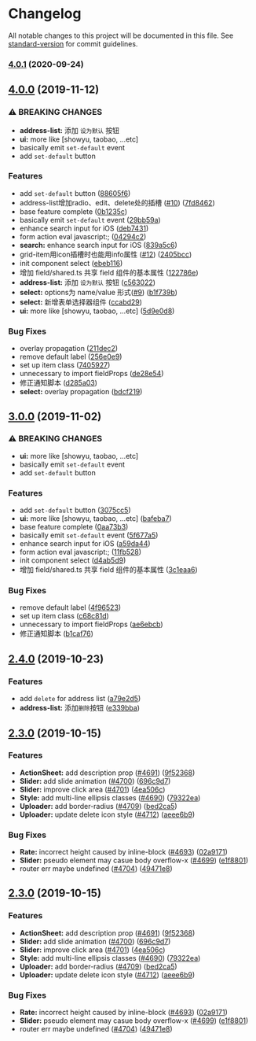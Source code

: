 # Changelog

All notable changes to this project will be documented in this file. See [standard-version](https://github.com/conventional-changelog/standard-version) for commit guidelines.

### [4.0.1](https://github.com/youzan/vant/compare/v4.0.0...v4.0.1) (2020-09-24)

## [4.0.0](https://github.com/youzan/vant/compare/v3.0.0...v4.0.0) (2019-11-12)


### ⚠ BREAKING CHANGES

* **address-list:** 添加 `设为默认` 按钮
* **ui:** more like [showyu, taobao, ...etc]
* basically emit `set-default` event
* add `set-default` button

### Features

* add `set-default` button ([88605f6](https://github.com/youzan/vant/commit/88605f6b716a5f5bb06a49977d49d760ec88b31a))
* address-list增加radio、edit、delete处的插槽 ([#10](https://github.com/youzan/vant/issues/10)) ([7fd8462](https://github.com/youzan/vant/commit/7fd8462228fc2fae622245ebdfb3daa0fe2f90d3))
* base feature complete ([0b1235c](https://github.com/youzan/vant/commit/0b1235cfea0b224993009e1cb9736885a0f83bb0))
* basically emit `set-default` event ([29bb59a](https://github.com/youzan/vant/commit/29bb59a9109d8edd4a66387966b55c3ebdd3a2f3))
* enhance search input for iOS ([deb7431](https://github.com/youzan/vant/commit/deb743117b8a93f3ad362e0935178d00887212ff))
* form action eval javascript:; ([04294c2](https://github.com/youzan/vant/commit/04294c22e0d6a263d05ce45e64c9e309737a787a))
* **search:** enhance search input for iOS ([839a5c6](https://github.com/youzan/vant/commit/839a5c651a916088b9e96471629935193c58e74f))
* grid-item用icon插槽时也能用info属性 ([#12](https://github.com/youzan/vant/issues/12)) ([2405bcc](https://github.com/youzan/vant/commit/2405bcc12e5d0a0408c24f78ecd63b595bf5fd35))
* init component select ([ebeb116](https://github.com/youzan/vant/commit/ebeb116824c5c4bae0bf51ebe8a91dcb5a18b1a1))
* 增加 field/shared.ts 共享 field 组件的基本属性 ([122786e](https://github.com/youzan/vant/commit/122786e983ffecc6819ad99ab39473e062a2dd8a))
* **address-list:** 添加 `设为默认` 按钮 ([c563022](https://github.com/youzan/vant/commit/c563022f8def6a5ca9fc736a054438452b01b379))
* **select:** options为 name/value 形式([#9](https://github.com/youzan/vant/issues/9)) ([b1f739b](https://github.com/youzan/vant/commit/b1f739b386b52be15e9c6d389777cb5914fc1317))
* **select:** 新增表单选择器组件 ([ccabd29](https://github.com/youzan/vant/commit/ccabd293beb0d08ba0ecc9ade68f67b7ce662f42))
* **ui:** more like [showyu, taobao, ...etc] ([5d9e0d8](https://github.com/youzan/vant/commit/5d9e0d85c223f1763e92287eb1de28a35e9fbf12))


### Bug Fixes

* overlay propagation ([211dec2](https://github.com/youzan/vant/commit/211dec2f5e37d33ee9ec78084eb83e5ac5212a86))
* remove default label ([256e0e9](https://github.com/youzan/vant/commit/256e0e989bf390813f8479876b4f9653cf7682f2))
* set up item class ([7405927](https://github.com/youzan/vant/commit/74059272acdc474ce8426aa09e6790979293ba5a))
* unnecessary to import fieldProps ([de28e54](https://github.com/youzan/vant/commit/de28e548fe9ba9c23e9b8e76a6e8aa08a2654f1f))
* 修正通知脚本 ([d285a03](https://github.com/youzan/vant/commit/d285a037a38f1ab15e72740fefeaeeb1535a0ac5))
* **select:** overlay propagation ([bdcf219](https://github.com/youzan/vant/commit/bdcf2194cf5b9b5e3b63ddea45c72f279c0ad1d2))

## [3.0.0](https://github.com/youzan/vant/compare/v2.4.0...v3.0.0) (2019-11-02)


### ⚠ BREAKING CHANGES

* **ui:** more like [showyu, taobao, ...etc]
* basically emit `set-default` event
* add `set-default` button

### Features

* add `set-default` button ([3075cc5](https://github.com/youzan/vant/commit/3075cc5d6c76e6f63af7805ebccf60ffefc41508))
* **ui:** more like [showyu, taobao, ...etc] ([bafeba7](https://github.com/youzan/vant/commit/bafeba7e3e6dc70b94ab87a0c3f140fb5d243cc3))
* base feature complete ([0aa73b3](https://github.com/youzan/vant/commit/0aa73b3cb334738e0178f2dd1cf1025c89915f67))
* basically emit `set-default` event ([5f677a5](https://github.com/youzan/vant/commit/5f677a5fa4a0a6b1426489d95411fbb585e9cc28))
* enhance search input for iOS ([a59da44](https://github.com/youzan/vant/commit/a59da44083b71de480aa047e0470e82eea39ad4a))
* form action eval javascript:; ([11fb528](https://github.com/youzan/vant/commit/11fb528960875552b54460a068f3e8463084a964))
* init component select ([d4ab5d9](https://github.com/youzan/vant/commit/d4ab5d9928a9b71a26b483bc0dd76323268f46ac))
* 增加 field/shared.ts 共享 field 组件的基本属性 ([3c1eaa6](https://github.com/youzan/vant/commit/3c1eaa67ecd9ec2a9dd313dfb3b9da5043eafee2))


### Bug Fixes

* remove default label ([4f96523](https://github.com/youzan/vant/commit/4f9652310a7f65df07cae4d7e70840c012b19a10))
* set up item class ([c68c81d](https://github.com/youzan/vant/commit/c68c81d0f6b5b78c19c08b4502fa40a2505bc5d5))
* unnecessary to import fieldProps ([ae6ebcb](https://github.com/youzan/vant/commit/ae6ebcb7e1d7b45e1cb4fce7b0610d5fc002a9a0))
* 修正通知脚本 ([b1caf76](https://github.com/youzan/vant/commit/b1caf76d2be5ccc87768e17ad0ba9dba1f6b37b5))

## [2.4.0](https://github.com/youzan/vant/compare/v2.3.0...v2.4.0) (2019-10-23)


### Features

* add `delete` for address list ([a79e2d5](https://github.com/youzan/vant/commit/a79e2d56e7010814df5f7abc822e10dbafa5946a))
* **address-list:** 添加`删除`按钮 ([e339bba](https://github.com/youzan/vant/commit/e339bba794d0f92bae7fc85bc36d899948671def))

## [2.3.0](https://github.com/youzan/vant/compare/v2.2.7...v2.3.0) (2019-10-15)


### Features

* **ActionSheet:** add description prop ([#4691](https://github.com/youzan/vant/issues/4691)) ([9f52368](https://github.com/youzan/vant/commit/9f523682e00d28d3b6c2e3405bb1bbd80652aaac))
* **Slider:** add slide animation ([#4700](https://github.com/youzan/vant/issues/4700)) ([696c9d7](https://github.com/youzan/vant/commit/696c9d71d5f37f55ac1fedc5ee4ca87b3a311dbe))
* **Slider:** improve click area ([#4701](https://github.com/youzan/vant/issues/4701)) ([4ea506c](https://github.com/youzan/vant/commit/4ea506c55950e4e0af986dd0c73fc9e9a8e47e14))
* **Style:** add multi-line ellipsis classes ([#4690](https://github.com/youzan/vant/issues/4690)) ([79322ea](https://github.com/youzan/vant/commit/79322ea8922ea5016f31b790ea0a70e7fa6c51ad))
* **Uploader:** add border-radius ([#4709](https://github.com/youzan/vant/issues/4709)) ([bed2ca5](https://github.com/youzan/vant/commit/bed2ca506392d40fa071f436de9552c5abd83118))
* **Uploader:** update delete icon style ([#4712](https://github.com/youzan/vant/issues/4712)) ([aeee6b9](https://github.com/youzan/vant/commit/aeee6b97d18dfe6aca7b34f2ad8fe3bc27d9c450))


### Bug Fixes

* **Rate:** incorrect height caused by inline-block ([#4693](https://github.com/youzan/vant/issues/4693)) ([02a9171](https://github.com/youzan/vant/commit/02a9171453d6be42de78b31ea2c3e39532c435f5))
* **Slider:** pseudo element may casue body overflow-x ([#4699](https://github.com/youzan/vant/issues/4699)) ([e1f8801](https://github.com/youzan/vant/commit/e1f88014d6f2d3cc6b259dfb44d4a33a7bbafbef))
* router err maybe undefined ([#4704](https://github.com/youzan/vant/issues/4704)) ([49471e8](https://github.com/youzan/vant/commit/49471e845eac3ba1e19c182574b23239b83bdf1d))

## [2.3.0](https://github.com/youzan/vant/compare/v2.2.7...v2.3.0) (2019-10-15)


### Features

* **ActionSheet:** add description prop ([#4691](https://github.com/youzan/vant/issues/4691)) ([9f52368](https://github.com/youzan/vant/commit/9f523682e00d28d3b6c2e3405bb1bbd80652aaac))
* **Slider:** add slide animation ([#4700](https://github.com/youzan/vant/issues/4700)) ([696c9d7](https://github.com/youzan/vant/commit/696c9d71d5f37f55ac1fedc5ee4ca87b3a311dbe))
* **Slider:** improve click area ([#4701](https://github.com/youzan/vant/issues/4701)) ([4ea506c](https://github.com/youzan/vant/commit/4ea506c55950e4e0af986dd0c73fc9e9a8e47e14))
* **Style:** add multi-line ellipsis classes ([#4690](https://github.com/youzan/vant/issues/4690)) ([79322ea](https://github.com/youzan/vant/commit/79322ea8922ea5016f31b790ea0a70e7fa6c51ad))
* **Uploader:** add border-radius ([#4709](https://github.com/youzan/vant/issues/4709)) ([bed2ca5](https://github.com/youzan/vant/commit/bed2ca506392d40fa071f436de9552c5abd83118))
* **Uploader:** update delete icon style ([#4712](https://github.com/youzan/vant/issues/4712)) ([aeee6b9](https://github.com/youzan/vant/commit/aeee6b97d18dfe6aca7b34f2ad8fe3bc27d9c450))


### Bug Fixes

* **Rate:** incorrect height caused by inline-block ([#4693](https://github.com/youzan/vant/issues/4693)) ([02a9171](https://github.com/youzan/vant/commit/02a9171453d6be42de78b31ea2c3e39532c435f5))
* **Slider:** pseudo element may casue body overflow-x ([#4699](https://github.com/youzan/vant/issues/4699)) ([e1f8801](https://github.com/youzan/vant/commit/e1f88014d6f2d3cc6b259dfb44d4a33a7bbafbef))
* router err maybe undefined ([#4704](https://github.com/youzan/vant/issues/4704)) ([49471e8](https://github.com/youzan/vant/commit/49471e845eac3ba1e19c182574b23239b83bdf1d))
